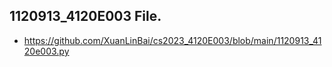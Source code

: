 ## 1120913_4120E003 File.
- https://github.com/XuanLinBai/cs2023_4120E003/blob/main/1120913_4120e003.py
